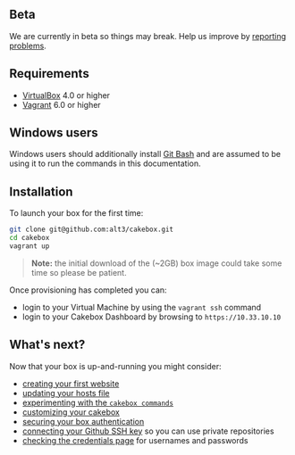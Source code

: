 ## Beta

We are currently in beta so things may break. Help us improve by
[reporting problems](https://github.com/alt3/cakebox/issues).

## Requirements


+ [VirtualBox](https://www.virtualbox.org/wiki/Downloads) 4.0 or higher
+ [Vagrant](https://www.vagrantup.com/downloads.html) 6.0 or higher

## Windows users

Windows users should additionally install [Git Bash](http://git-scm.com/downloads)
and are assumed to be using it to run the commands in this documentation.

## Installation

To launch your box for the first time:

```bash
git clone git@github.com:alt3/cakebox.git
cd cakebox
vagrant up
```

> **Note:** the initial download of the (~2GB) box image could take some time
> so please be patient.

Once provisioning has completed you can:

- login to your Virtual Machine by using the ``vagrant ssh`` command
- login to your Cakebox Dashboard by browsing to ``https://10.33.10.10``

## What's next?

Now that your box is up-and-running you might consider:

+ [creating your first website](tutorials/creating-your-first-website)
+ [updating your hosts file](usage/hosts-file)
+ [experimenting with the ``cakebox commands``](usage/cakebox-commands)
+ [customizing your cakebox](usage/cakebox-yaml)
+ [securing your box authentication](tutorials/securing-box-authentication)
+ [connecting your Github SSH key](tutorials/connecting-your-github-ssh-key) so you can use private repositories
+ [checking the credentials page](additional/credentials) for usernames and passwords
